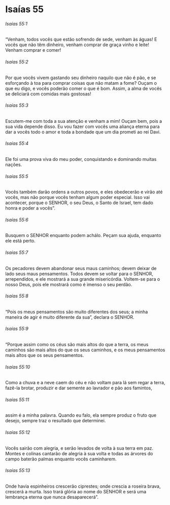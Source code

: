 # Isaías 55

###### Isaías 55:1

“Venham, todos vocês que estão sofrendo de sede, venham às águas! E vocês que não têm dinheiro, venham comprar de graça vinho e leite! Venham comprar e comer!

###### Isaías 55:2

Por que vocês vivem gastando seu dinheiro naquilo que não é pão, e se esforçando à toa para comprar coisas que não matam a fome? Ouçam o que eu digo, e vocês poderão comer o que é bom. Assim, a alma de vocês se deliciará com comidas mais gostosas!

###### Isaías 55:3

Escutem-me com toda a sua atenção e venham a mim! Ouçam bem, pois a sua vida depende disso. Eu vou fazer com vocês uma aliança eterna para dar a vocês todo o amor e toda a bondade que um dia prometi ao rei Davi.

###### Isaías 55:4

Ele foi uma prova viva do meu poder, conquistando e dominando muitas nações.

###### Isaías 55:5

Vocês também darão ordens a outros povos, e eles obedecerão e virão até vocês, mas não porque vocês tenham algum poder especial. Isso vai acontecer, porque o SENHOR, o seu Deus, o Santo de Israel, tem dado honra e poder a vocês”.

###### Isaías 55:6

Busquem o SENHOR enquanto podem achálo. Peçam sua ajuda, enquanto ele está perto.

###### Isaías 55:7

Os pecadores devem abandonar seus maus caminhos; devem deixar de lado seus maus pensamentos. Todos devem se voltar para o SENHOR, arrependidos, e ele mostrará a sua grande misericórdia. Voltem-se para o nosso Deus, pois ele mostrará como é imenso o seu perdão.

###### Isaías 55:8

“Pois os meus pensamentos são muito diferentes dos seus; a minha maneira de agir é muito diferente da sua”, declara o SENHOR.

###### Isaías 55:9

“Porque assim como os céus são mais altos do que a terra, os meus caminhos são mais altos do que os seus caminhos, e os meus pensamentos mais altos que os seus pensamentos.

###### Isaías 55:10

Como a chuva e a neve caem do céu e não voltam para lá sem regar a terra, fazê-la brotar, produzir e dar semente ao lavrador e pão aos famintos,

###### Isaías 55:11

assim é a minha palavra. Quando eu falo, ela sempre produz o fruto que desejo, sempre traz o resultado que determinei.

###### Isaías 55:12

Vocês sairão com alegria, e serão levados de volta à sua terra em paz. Montes e colinas cantarão de alegria à sua volta e todas as árvores do campo baterão palmas enquanto vocês caminharem.

###### Isaías 55:13

Onde havia espinheiros crescerão ciprestes; onde crescia a roseira brava, crescerá a murta. Isso trará glória ao nome do SENHOR e será uma lembrança eterna que nunca desaparecerá”.

